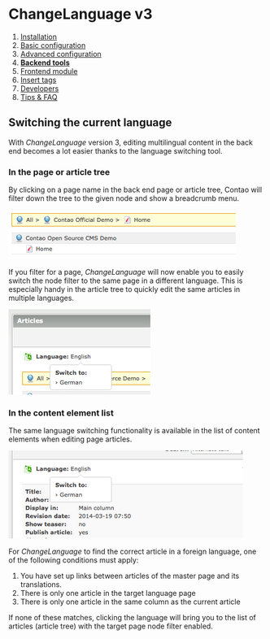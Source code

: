 # ChangeLanguage v3

1. [Installation](01-installation.md)
2. [Basic configuration](02-basics.md)
3. [Advanced configuration](03-advanced.md)
4. [**Backend tools**](04-backend.md)
5. [Frontend module](05-frontend-module.md)
6. [Insert tags](06-inserttags.md)
7. [Developers](07-developers.md)
8. [Tips & FAQ](08-tips-faq.md)


## Switching the current language

With *ChangeLanguage* version 3, editing multilingual content in the
back end becomes a lot easier thanks to the language switching tool.


### In the page or article tree

By clicking on a page name in the back end page or article tree, Contao
will filter down the tree to the given node and show a breadcrumb menu.

![](images/backend-breadcrumb.png)

If you filter for a page, *ChangeLanguage* will now enable you to easily
switch the node filter to the same page in a different language. This
is especially handy in the article tree to quickly edit the same articles
in multiple languages.

![](images/backend-articles.png)


### In the content element list

The same language switching functionality is available in the list
of content elements when editing page articles.

![](images/backend-content.png)

For *ChangeLanguage* to find the correct article in a foreign language,
one of the following conditions must apply:

1. You have set up links between articles of the master page and its
   translations.
2. There is only one article in the target language page
3. There is only one article in the same column as the current article

If none of these matches, clicking the language will bring you to the
list of articles (article tree) with the target page node filter enabled.
